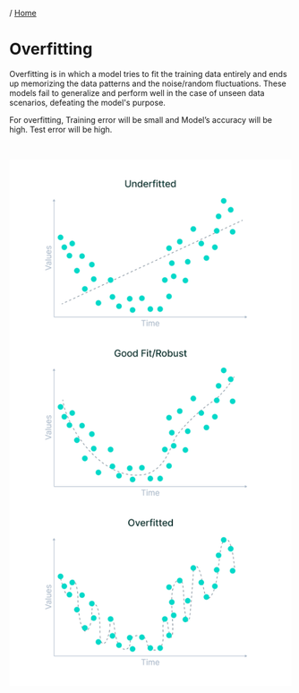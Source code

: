 / [Home](index.md)

# Overfitting 

Overfitting is in which a model tries to fit the training data entirely and ends up memorizing the data patterns and the noise/random fluctuations. These models fail to generalize and perform well in the case of unseen data scenarios, defeating the model's purpose.

For overfitting, Training error will be small and Model’s accuracy will be high. Test error will be high.

<br>

![Underfitting](images/underfitted_overfitted.png "Underfitting")

<br>